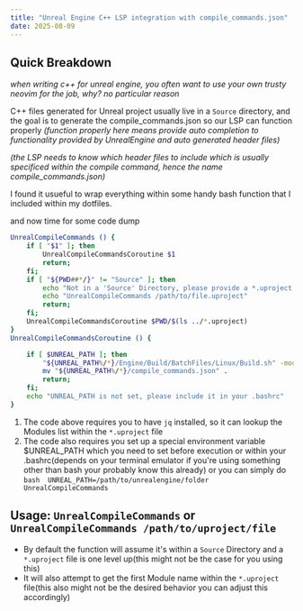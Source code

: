 ```yaml
---
title: "Unreal Engine C++ LSP integration with compile_commands.json"
date: 2025-08-09
---
```


## Quick Breakdown
_when writing c++ for unreal engine, you often want to use your own trusty neovim for the job, why? no particular reason_

C++ files generated for Unreal project usually live in a `Source` directory, 
and the goal is to generate the compile_commands.json so our LSP can function properly
_(function properly here means provide auto completion to functionality provided by UnrealEngine and auto generated header files)_

_(the LSP needs to know which header files to include which is usually specificed within the compile command, hence the name compile_commands.json)_

I found it usueful to wrap everything within some handy bash function that I included within my dotfiles.

and now time for some code dump

```bash
UnrealCompileCommands () {
    if [ "$1" ]; then
        UnrealCompileCommandsCoroutine $1
        return;
    fi;
    if [ "${PWD##*/}" != "Source" ]; then
        echo "Not in a 'Source' Directory, please provide a *.uproject path"
        echo "UnrealCompileCommands /path/to/file.uproject"
        return;
    fi;
    UnrealCompileCommandsCoroutine $PWD/$(ls ../*.uproject) 
}
UnrealCompileCommandsCoroutine () {

    if [ $UNREAL_PATH ]; then
        "${UNREAL_PATH%/*}/Engine/Build/BatchFiles/Linux/Build.sh" -mode=GenerateClangDatabase -project=$1 -game -engine $(cat $1 | jq '.Modules[0].Name' | tr -d '"') Development Linux
        mv "${UNREAL_PATH%/*}/compile_commands.json" .
        return;
    fi;
    echo "UNREAL_PATH is not set, please include it in your .bashrc"
}
```
1. The code above requires you to have `jq` installed, so it can lookup the Modules list within the `*.uproject` file
2. The code also requires you set up a special environment variable $UNREAL_PATH
    which you need to set before execution or within your .bashrc(depends on your terminal emulator if you're using something other than bash your probably know this already)
   or you can simply do ```bash 
   UNREAL_PATH=/path/to/unrealengine/folder UnrealCompileCommands```

## Usage: `UnrealCompileCommands` or `UnrealCompileCommands /path/to/uproject/file`
- By default the function will assume it's within a `Source` Directory and a `*.uproject` file is one level up(this might not be the case for you using this)
- It will also attempt to get the first Module name within the `*.uproject` file(this also might not be the desired behavior you can adjust this accordingly)

